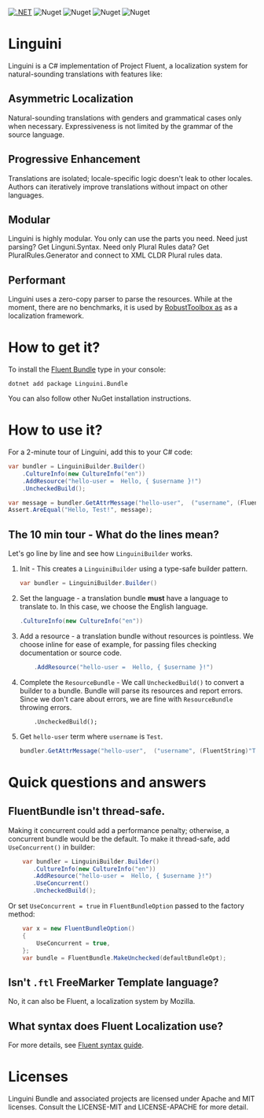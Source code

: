 [![.NET](https://github.com/Ygg01/Linguini/actions/workflows/dotnet.yml/badge.svg?branch=master)](https://github.com/Ygg01/Linguini/actions/workflows/dotnet.yml)
![Nuget](https://img.shields.io/nuget/v/Linguini.Bundle?label=Linguini.Bundle)
![Nuget](https://img.shields.io/nuget/v/Linguini.Shared?label=Linguini.Shared)
![Nuget](https://img.shields.io/nuget/v/Linguini.Syntax?label=Linguini.Syntax)
![Nuget](https://img.shields.io/nuget/v/PluralRules.Generator?label=%20PluralRules.Generator)

# Linguini
Linguini is a C# implementation of Project Fluent, a localization system for natural-sounding translations with features like:

## Asymmetric Localization
Natural-sounding translations with genders and grammatical cases only when necessary. Expressiveness is not limited by the grammar of the source language.

## Progressive Enhancement
Translations are isolated; locale-specific logic doesn't leak to other locales. Authors can iteratively improve translations without impact on other languages.

## Modular
Linguini is highly modular. You only can use the parts you need.
Need just parsing? Get Linguni.Syntax.
Need only Plural Rules data? Get PluralRules.Generator and connect to XML CLDR Plural rules data.

## Performant
Linguini uses a zero-copy parser to parse the resources. While at the moment, there are no benchmarks,
it is used by [RobustToolbox as](https://github.com/space-wizards/RobustToolbox) as a localization framework.

# How to get it?

To install the [Fluent Bundle](https://www.nuget.org/packages/Linguini.Bundle/) type in your console:

```dotnet add package Linguini.Bundle```

You can also follow other NuGet installation instructions.

# How to use it?

For a 2-minute tour of Linguini, add this to your C# code:
```csharp
var bundler = LinguiniBuilder.Builder()
    .CultureInfo(new CultureInfo("en"))
    .AddResource("hello-user =  Hello, { $username }!")
    .UncheckedBuild();

var message = bundler.GetAttrMessage("hello-user",  ("username", (FluentString)"Test"));
Assert.AreEqual("Hello, Test!", message);
```

## The 10 min tour - What do the lines mean?

Let's go line by line and see how `LinguiniBuilder` works.

1. Init - This creates a `LinguiniBuilder` using a type-safe builder pattern.
    ```csharp
    var bundler = LinguiniBuilder.Builder()
    ```

2. Set the language - a translation bundle **must** have a language to translate to. In this case, we choose the English language.
    ```csharp
    .CultureInfo(new CultureInfo("en"))
    ```

3. Add a resource - a translation bundle without resources is pointless. We choose inline for ease of example, for passing files checking documentation or source code.
    ```csharp
        .AddResource("hello-user =  Hello, { $username }!")
    ```

4. Complete the `ResourceBundle` - We call `UncheckedBuild()` to convert a builder to a bundle. Bundle will parse its resources and report
   errors. Since we don't care about errors, we are fine with `ResourceBundle` throwing errors.
   ```
       .UncheckedBuild();
   ```
   
5. Get `hello-user` term where `username` is `Test`.
   ```csharp
   bundler.GetAttrMessage("hello-user",  ("username", (FluentString)"Test"));
   ```

# Quick questions and answers

## FluentBundle isn't thread-safe.

Making it concurrent could add a performance penalty; otherwise, a concurrent bundle would be the default. To make it thread-safe, add `UseConcurrent()`
in builder:
```csharp
    var bundler = LinguiniBuilder.Builder()
       .CultureInfo(new CultureInfo("en"))
       .AddResource("hello-user =  Hello, { $username }!")
       .UseConcurrent()
       .UncheckedBuild();
```
Or set `UseConcurrent = true` in `FluentBundleOption` passed to the factory method:
```csharp
    var x = new FluentBundleOption()
    {
        UseConcurrent = true,
    };
    var bundle = FluentBundle.MakeUnchecked(defaultBundleOpt);
```
## Isn't `.ftl` FreeMarker Template language?

No, it can also be Fluent, a localization system by Mozilla.

## What syntax does Fluent Localization use?
For more details, see [Fluent syntax guide](https://projectfluent.org/fluent/guide/).

# Licenses

Linguini Bundle and associated projects are licensed under Apache and MIT licenses. Consult the LICENSE-MIT and LICENSE-APACHE for more detail.
